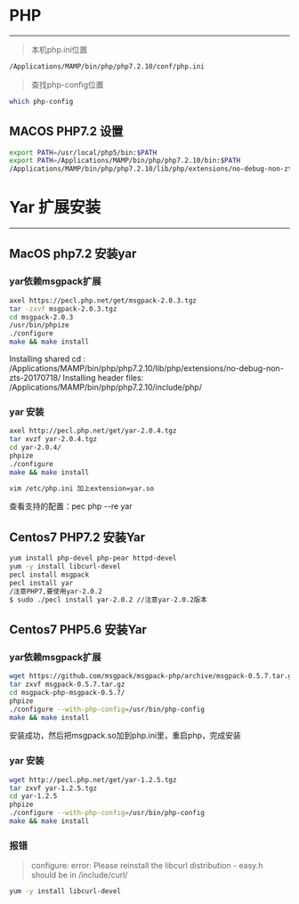 # PHP 
---
> 本机php.ini位置
```sh
/Applications/MAMP/bin/php/php7.2.10/conf/php.ini
```
> 查找php-config位置
```sh
which php-config
```

## MACOS PHP7.2 设置 
```sh
export PATH=/usr/local/php5/bin:$PATH
export PATH=/Applications/MAMP/bin/php/php7.2.10/bin:$PATH
/Applications/MAMP/bin/php/php7.2.10/lib/php/extensions/no-debug-non-zts-20170718/rdkafka.so
```

# Yar 扩展安装
---

## MacOS php7.2 安装yar
### yar依赖msgpack扩展
```sh
axel https://pecl.php.net/get/msgpack-2.0.3.tgz
tar -zxvf msgpack-2.0.3.tgz
cd msgpack-2.0.3
/usr/bin/phpize
./configure
make && make install
```
Installing shared cd :     /Applications/MAMP/bin/php/php7.2.10/lib/php/extensions/no-debug-non-zts-20170718/
Installing header files:   /Applications/MAMP/bin/php/php7.2.10/include/php/

### yar 安装
```sh
axel http://pecl.php.net/get/yar-2.0.4.tgz
tar xvzf yar-2.0.4.tgz
cd yar-2.0.4/
phpize
./configure
make && make install

vim /etc/php.ini 加上extension=yar.so
```
查看支持的配置：pec
php --re yar

## Centos7 PHP7.2 安装Yar
```sh
yum install php-devel php-pear httpd-devel
yum -y install libcurl-devel
pecl install msgpack
pecl install yar
/注意PHP7,要使用yar-2.0.2
$ sudo ./pecl install yar-2.0.2 //注意yar-2.0.2版本
```
## Centos7 PHP5.6 安装Yar
### yar依赖msgpack扩展
```sh
wget https://github.com/msgpack/msgpack-php/archive/msgpack-0.5.7.tar.gz
tar zxvf msgpack-0.5.7.tar.gz
cd msgpack-php-msgpack-0.5.7/
phpize
./configure --with-php-config=/usr/bin/php-config
make && make install
```
安装成功，然后把msgpack.so加到php.ini里，重启php，完成安装

### yar 安装
```sh
wget http://pecl.php.net/get/yar-1.2.5.tgz
tar zxvf yar-1.2.5.tgz 
cd yar-1.2.5
phpize
./configure --with-php-config=/usr/bin/php-config
make && make install
```


### 报错
> configure: error: Please reinstall the libcurl distribution - easy.h should be in /include/curl/
```sh
yum -y install libcurl-devel
```